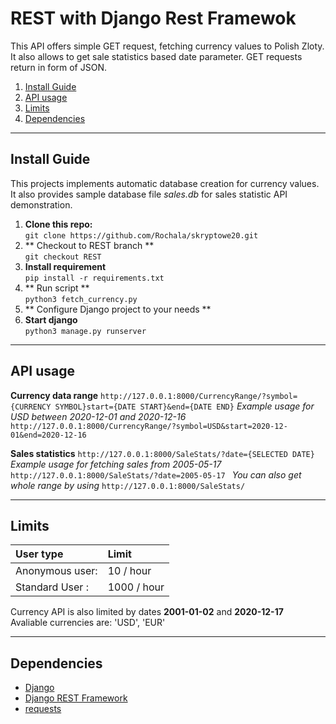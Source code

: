 # REST with Django Rest Framewok
This API offers simple GET request, fetching currency values to Polish Zloty. It also allows to get sale statistics based date parameter.
GET requests return in form of JSON.

1. [Install Guide](#install-guide)
1. [API usage](#api-usage)
1. [Limits](#limits)
1. [Dependencies](#dependencies)
---

## Install Guide
This projects implements automatic database creation for currency values. It also provides sample database file *sales.db* for sales statistic API demonstration.

1. **Clone this repo:**   
```git clone https://github.com/Rochala/skryptowe20.git ```
1. ** Checkout to REST branch **  
``` git checkout REST ```
1. **Install requirement**  
``` pip install -r requirements.txt ```
1. ** Run script **  
``` python3 fetch_currency.py ```
1. ** Configure Django project to your needs **  
1. **Start django**  
``` python3 manage.py runserver ```

---
## API usage
**Currency data range**
``` http://127.0.0.1:8000/CurrencyRange/?symbol={CURRENCY SYMBOL}start={DATE START}&end={DATE END} ```
*Example usage for USD between 2020-12-01 and 2020-12-16*
``` http://127.0.0.1:8000/CurrencyRange/?symbol=USD&start=2020-12-01&end=2020-12-16 ```

**Sales statistics**
```http://127.0.0.1:8000/SaleStats/?date={SELECTED DATE}```
*Example usage for fetching sales from 2005-05-17*
```http://127.0.0.1:8000/SaleStats/?date=2005-05-17 ```
*You can also get whole range by using*
```http://127.0.0.1:8000/SaleStats/```

---
## Limits
|User type | Limit |
|:-|:-
| Anonymous user: | 10 / hour |
|Standard User : | 1000 / hour |

Currency API is also limited by dates **2001-01-02** and **2020-12-17**  
Avaliable currencies are: 'USD', 'EUR'

---

## Dependencies
* [Django](https://www.djangoproject.com/)
* [Django REST Framework](https://www.django-rest-framework.org/)
* [requests](https://github.com/psf/requests)
